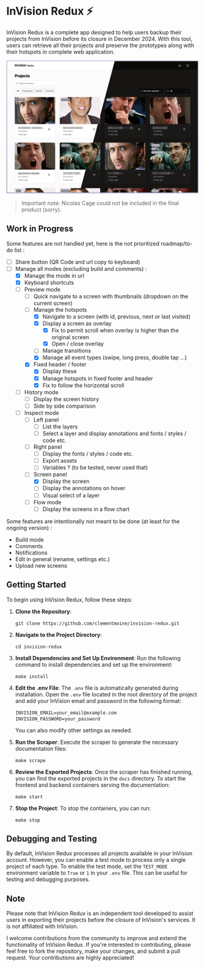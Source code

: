 # InVision Redux ⚡️

InVision Redux is a complete app designed to help users backup their projects from InVision before its closure in December 2024. With this tool, users can retrieve all their projects and preserve the prototypes along with their hotspots in complete web application.

![Description de l'image](./screenshot.png)

> Important note: Nicolas Cage could not be included in the final product (sorry).

## Work in Progress

Some features are not handled yet, here is the not prioritized roadmap/to-do list :

- [ ] Share button (QR Code and url copy to keyboard)
- [ ] Manage all modes (excluding build and comments) :
  - [x] Manage the mode in url
  - [x] Keyboard shortcuts
  - [ ] Preview mode
    - [ ] Quick navigate to a screen with thumbnails (dropdown on the current screen)
    - [ ] Manage the hotspots
      - [x] Navigate to a screen (with id, previous, next or last visited)
      - [x] Display a screen as overlay
        - [x] Fix to permit scroll when overlay is higher than the original screen
        - [x] Open / close overlay
      - [ ] Manage transitions
      - [x] Manage all event types (swipe, long press, double tap ...)
    - [x] Fixed header / footer
      - [x] Display these
      - [x] Manage hotspots in fixed footer and header
      - [x] Fix to follow the horizontal scroll
  - [ ] History mode
    - [ ] Display the screen history
    - [ ] Side by side comparison
  - [ ] Inspect mode
    - [ ] Left panel
      - [ ] List the layers
      - [ ] Select a layer and display annotations and fonts / styles / code etc.
    - [ ] Right panel
      - [ ] Display the fonts / styles / code etc.
      - [ ] Export assets
      - [ ] Variables ? (to be tested, never used that)
    - [ ] Screen panel
      - [x] Display the screen
      - [ ] Display the annotations on hover
      - [ ] Visual select of a layer
    - [ ] Flow mode
      - [ ] Display the screens in a flow chart

Some features are intentionally not meant to be done (at least for the ongoing version) :

- Build mode
- Comments
- Notifications
- Edit in general (rename, settings etc.)
- Upload new screens

## Getting Started

To begin using InVision Redux, follow these steps:

1. **Clone the Repository**:

   ```
   git clone https://github.com/clementmoine/invision-redux.git
   ```

2. **Navigate to the Project Directory**:

   ```
   cd invision-redux
   ```

3. **Install Dependencies and Set Up Environment**:
   Run the following command to install dependencies and set up the environment:

   ```
   make install
   ```

4. **Edit the .env File**:
   The `.env` file is automatically generated during installation. Open the `.env` file located in the root directory of the project and add your InVision email and password in the following format:

   ```
   INVISION_EMAIL=your_email@example.com
   INVISION_PASSWORD=your_password
   ```

   You can also modify other settings as needed.

5. **Run the Scraper**:
   Execute the scraper to generate the necessary documentation files:

   ```
   make scrape
   ```

6. **Review the Exported Projects**:
   Once the scraper has finished running, you can find the exported projects in the `docs` directory. To start the frontend and backend containers serving the documentation:

   ```
   make start
   ```

7. **Stop the Project**:
   To stop the containers, you can run:
   ```
   make stop
   ```

## Debugging and Testing

By default, InVision Redux processes all projects available in your InVision account. However, you can enable a test mode to process only a single project of each type. To enable the test mode, set the `TEST_MODE` environment variable to `True` or `1` in your `.env` file. This can be useful for testing and debugging purposes.

## Note

Please note that InVision Redux is an independent tool developed to assist users in exporting their projects before the closure of InVision's services. It is not affiliated with InVision.

I welcome contributions from the community to improve and extend the functionality of InVision Redux. If you're interested in contributing, please feel free to fork the repository, make your changes, and submit a pull request. Your contributions are highly appreciated!
